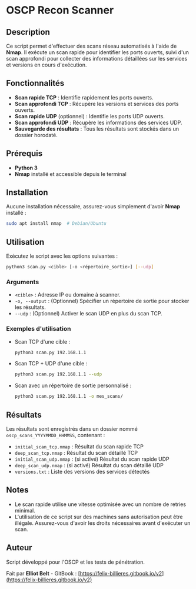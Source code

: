 # OSCP Recon Scanner

## Description
Ce script permet d'effectuer des scans réseau automatisés à l'aide de **Nmap**. Il exécute un scan rapide pour identifier les ports ouverts, suivi d'un scan approfondi pour collecter des informations détaillées sur les services et versions en cours d'exécution.

## Fonctionnalités
- **Scan rapide TCP** : Identifie rapidement les ports ouverts.
- **Scan approfondi TCP** : Récupère les versions et services des ports ouverts.
- **Scan rapide UDP** (optionnel) : Identifie les ports UDP ouverts.
- **Scan approfondi UDP** : Récupère les informations des services UDP.
- **Sauvegarde des résultats** : Tous les résultats sont stockés dans un dossier horodaté.

## Prérequis
- **Python 3**
- **Nmap** installé et accessible depuis le terminal

## Installation
Aucune installation nécessaire, assurez-vous simplement d'avoir **Nmap** installé :
```bash
sudo apt install nmap  # Debian/Ubuntu
```

## Utilisation
Exécutez le script avec les options suivantes :
```bash
python3 scan.py <cible> [-o <répertoire_sortie>] [--udp]
```
### Arguments
- `<cible>` : Adresse IP ou domaine à scanner.
- `-o, --output` : (Optionnel) Spécifier un répertoire de sortie pour stocker les résultats.
- `--udp` : (Optionnel) Activer le scan UDP en plus du scan TCP.

### Exemples d'utilisation
- Scan TCP d'une cible :
  ```bash
  python3 scan.py 192.168.1.1
  ```
- Scan TCP + UDP d'une cible :
  ```bash
  python3 scan.py 192.168.1.1 --udp
  ```
- Scan avec un répertoire de sortie personnalisé :
  ```bash
  python3 scan.py 192.168.1.1 -o mes_scans/
  ```

## Résultats
Les résultats sont enregistrés dans un dossier nommé `oscp_scans_YYYYMMDD_HHMMSS`, contenant :
- `initial_scan_tcp.nmap` : Résultat du scan rapide TCP
- `deep_scan_tcp.nmap` : Résultat du scan détaillé TCP
- `initial_scan_udp.nmap` : (si activé) Résultat du scan rapide UDP
- `deep_scan_udp.nmap` : (si activé) Résultat du scan détaillé UDP
- `versions.txt` : Liste des versions des services détectés

## Notes
- Le scan rapide utilise une vitesse optimisée avec un nombre de retries minimal.
- L'utilisation de ce script sur des machines sans autorisation peut être illégale. Assurez-vous d'avoir les droits nécessaires avant d'exécuter un scan.

## Auteur
Script développé pour l'OSCP et les tests de pénétration.

Fait par **Elliot Belt** - GitBook : [https://felix-billieres.gitbook.io/v2](https://felix-billieres.gitbook.io/v2)
